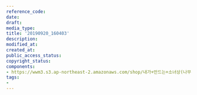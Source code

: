 ```yaml
---
reference_code: 
date: 
draft: 
media_type: 
title: '20190920_160403'
description: 
modified_at: 
created_at: 
public_access_status: 
copyright_status: 
components:
- https://wwm3.s3.ap-northeast-2.amazonaws.com/shop/내가+만드는+소녀상(나무)/나무소녀상/소녀상/20190920_160403.jpg
tags:
- 
---
```

